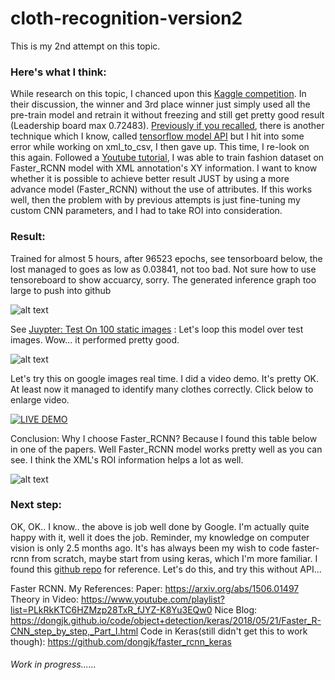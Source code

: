# cloth-recognition-version2
This is my 2nd attempt on this topic.

### Here's what I think:
While research on this topic, I chanced upon this [Kaggle competition](https://www.kaggle.com/c/imaterialist-challenge-fashion-2018). In their discussion, the winner and 3rd place winner just simply used all the pre-train model and retrain it without freezing and still get pretty good result (Leadership board max 0.72483). 
[Previously if you recalled](https://github.com/noelcodes/Clothes-recognition), there is another technique which I know, called [tensorflow model API](https://github.com/tensorflow/models) but I hit into some error while working on xml_to_csv, I then gave up. This time, I re-look on this again. Followed a [Youtube tutorial](https://www.youtube.com/watch?v=Rgpfk6eYxJA), I was able to train fashion dataset on Faster_RCNN model with XML annotation's XY information. I want to know whether it is possible to achieve better result JUST by using a more advance model (Faster_RCNN) without the use of attributes. If this works well, then the problem with by previous attempts is just fine-tuning my custom CNN parameters, and I had to take ROI into consideration. 

### Result:
Trained for almost 5 hours, after 96523 epochs, see tensorboard below, the lost managed to goes as low as 0.03841, not too bad. Not sure how to use tensoreboard to show accuarcy, sorry. The generated inference graph too large to push into github

![alt text](https://i.imgur.com/gYBLyva.jpg)

See [Juypter: Test On 100 static images](https://github.com/noelcodes/cloth-recognition-version2/blob/master/noel_static_picture_demo.ipynb) : Let's loop this model over test images. Wow... it performed pretty good.

![alt text](https://i.imgur.com/C3BgByh.jpg)

Let's try this on google images real time. I did a video demo. It's pretty OK. At least now it managed to identify many clothes correctly. Click below to enlarge video.

[![LIVE DEMO](https://github.com/noelcodes/cloth-recognition-version2/blob/master/ezgif.com-video-to-gif%20(3).gif)](https://youtu.be/bHOmGZ0q58o)

Conclusion: Why I choose Faster_RCNN? Because I found this table below in one of the papers. Well Faster_RCNN model works pretty well as you can see. I think the XML's ROI information helps a lot as well. 

![alt text](https://i.imgur.com/AK9BXTu.jpg)

### Next step:
OK, OK.. I know.. the above is job well done by Google. I'm actually quite happy with it, well it does the job. Reminder, my knowledge on computer vision is only 2.5 months ago. It's has always been my wish to code faster-rcnn from scratch, maybe start from using keras, which I'm more familiar. I found this [github repo](https://dongjk.github.io/code/object+detection/keras/2018/05/21/Faster_R-CNN_step_by_step,_Part_I.html) for reference. Let's do this, and try this without API...

Faster RCNN. My References:
Paper: https://arxiv.org/abs/1506.01497
Theory in Video: https://www.youtube.com/playlist?list=PLkRkKTC6HZMzp28TxR_fJYZ-K8Yu3EQw0
Nice Blog: https://dongjk.github.io/code/object+detection/keras/2018/05/21/Faster_R-CNN_step_by_step,_Part_I.html
Code in Keras(still didn't get this to work though): https://github.com/dongjk/faster_rcnn_keras 


###### Work in progress......


